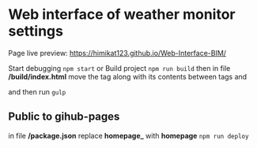 # Web interface of weather monitor settings

Page live preview: https://himikat123.github.io/Web-Interface-BIM/

Start debugging
    `npm start`
or
Build project
    `npm run build`
then in file **/build/index.html** move the ***<script>...</script>*** tag along with its contents between tags ***</body>*** and ***</html>***

and then run
    `gulp`


## Public to gihub-pages
in file **/package.json** replace **homepage_** with **homepage**
`npm run deploy`